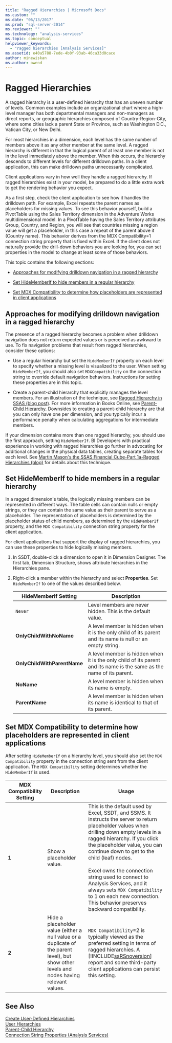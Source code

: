 ```yaml
---
title: "Ragged Hierarchies | Microsoft Docs"
ms.custom: ""
ms.date: "06/13/2017"
ms.prod: "sql-server-2014"
ms.reviewer: ""
ms.technology: "analysis-services"
ms.topic: conceptual
helpviewer_keywords: 
  - "ragged hierarchies [Analysis Services]"
ms.assetid: e40a5788-7ede-4b0f-93ab-46ca33d0cace
author: minewiskan
ms.author: owend
---
```

# Ragged Hierarchies
  A ragged hierarchy is a user-defined hierarchy that has an uneven number of levels. Common examples include an organizational chart where a high-level manager has both departmental managers and non-managers as direct reports, or geographic hierarchies composed of Country-Region-City, where some cities lack a parent State or Province, such as Washington D.C., Vatican City, or New Delhi.  
  
 For most hierarchies in a dimension, each level has the same number of members above it as any other member at the same level. A ragged hierarchy is different in that the logical parent of at least one member is not in the level immediately above the member. When this occurs, the hierarchy descends to different levels for different drilldown paths. In a client application, this can make drilldown paths unnecessarily complicated.  
  
 Client applications vary in how well they handle a ragged hierarchy. If ragged hierarchies exist in your model, be prepared to do a little extra work to get the rendering behavior you expect.  
  
 As a first step, check the client application to see how it handles the drilldown path. For example, Excel repeats the parent names as placeholders for missing values. To see this behavior yourself, build a PivotTable using the Sales Territory dimension in the Adventure Works multidimensional model. In a PivotTable having the Sales Territory attributes Group, Country, and Region, you will see that countries missing a region value will get a placeholder, in this case a repeat of the parent above it (Country name). This behavior derives from the MDX Compatibility=1 connection string property that is fixed within Excel. If the client does not naturally provide the drill-down behaviors you are looking for, you can set properties in the model to change at least some of those behaviors.  
  
 This topic contains the following sections:  
  
-   [Approaches for modifying drilldown navigation in a ragged hierarchy](#bkmk_approach)  
  
-   [Set HideMemberIf to hide members in a regular hierarchy](#bkmk_Hide)  
  
-   [Set MDX Compatibility to determine how placeholders are represented in client applications](#bkmk_Mdx)  
  
##  <a name="bkmk_approach"></a> Approaches for modifying drilldown navigation in a ragged hierarchy  
 The presence of a ragged hierarchy becomes a problem when drilldown navigation does not return expected values or is perceived as awkward to use. To fix navigation problems that result from ragged hierarchies, consider these options:  
  
-   Use a regular hierarchy but set the `HideMemberIf` property on each level to specify whether a missing level is visualized to the user. When setting `HideMemberIf`, you should also set `MDXCompatibility` on the connection string to override default navigation behaviors. Instructions for setting these properties are in this topic.  
  
-   Create a parent-child hierarchy that explicitly manages the level members. For an illustration of the technique, see [Ragged Hierarchy in SSAS (blog post)](http://dwbi1.wordpress.com/2011/03/30/ragged-hierarchy-in-ssas/). For more information in Books Online, see [Parent-Child Hierarchy](parent-child-dimension.md). Downsides to creating a parent-child hierarchy are that you can only have one per dimension, and you typically incur a performance penalty when calculating aggregations for intermediate members.  
  
 If your dimension contains more than one ragged hierarchy, you should use the first approach, setting `HideMemberIf`. BI Developers with practical experience in working with ragged hierarchies go further in advocating for additional changes in the physical data tables, creating separate tables for each level. See [Martin Mason's the SSAS Financial Cube-Part 1a-Ragged Hierarchies (blog)](http://martinmason.wordpress.com/2012/03/03/the-ssas-financial-cubepart-1aragged-hierarchies-cont/) for details about this technique.  
  
##  <a name="bkmk_Hide"></a> Set HideMemberIf to hide members in a regular hierarchy  
 In a ragged dimension's table, the logically missing members can be represented in different ways. The table cells can contain nulls or empty strings, or they can contain the same value as their parent to serve as a placeholder. The representation of placeholders is determined by the placeholder status of child members, as determined by the `HideMemberIf` property, and the `MDX Compatibility` connection string property for the client application.  
  
 For client applications that support the display of ragged hierarchies, you can use these properties to hide logically missing members.  
  
1.  In SSDT, double-click a dimension to open it in Dimension Designer. The first tab, Dimension Structure, shows attribute hierarchies in the Hierarchies pane.  
  
2.  Right-click a member within the hierarchy and select **Properties**. Set `HideMemberIf` to one of the values described below.  
  
    |HideMemberIf Setting|Description|  
    |--------------------------|-----------------|  
    |`Never`|Level members are never hidden. This is the default value.|  
    |**OnlyChildWithNoName**|A level member is hidden when it is the only child of its parent and its name is null or an empty string.|  
    |**OnlyChildWithParentName**|A level member is hidden when it is the only child of its parent and its name is the same as the name of its parent.|  
    |**NoName**|A level member is hidden when its name is empty.|  
    |**ParentName**|A level member is hidden when its name is identical to that of its parent.|  
  
##  <a name="bkmk_Mdx"></a> Set MDX Compatibility to determine how placeholders are represented in client applications  
 After setting `HideMemberIf` on a hierarchy level, you should also set the `MDX Compatibility` property in the connection string sent from the client application. The `MDX Compatibility` setting determines whether the `HideMemberIf` is used.  
  
|MDX Compatibility Setting|Description|Usage|  
|-------------------------------|-----------------|-----------|  
|**1**|Show a placeholder value.|This is the default used by Excel, SSDT, and SSMS. It instructs the server to return placeholder values when drilling down empty levels in a ragged hierarchy. If you click the placeholder value, you can continue down to get to the child (leaf) nodes.<br /><br /> Excel owns the connection string used to connect to Analysis Services, and it always sets `MDX Compatibility` to 1 on each new connection. This behavior preserves backward compatibility.|  
|**2**|Hide a placeholder value (either a null value or a duplicate of the parent level), but show other levels and nodes having relevant values.|`MDX Compatibility`=2 is typically viewed as the preferred setting in terms of ragged hierarchies. A [!INCLUDE[ssRSnoversion](../../includes/ssrsnoversion-md.md)] report and some third-party client applications can persist this setting.|  
  
## See Also  
 [Create User-Defined Hierarchies](user-defined-hierarchies-create.md)   
 [User Hierarchies](../multidimensional-models-olap-logical-dimension-objects/user-hierarchies.md)   
 [Parent-Child Hierarchy](parent-child-dimension.md)   
 [Connection String Properties &#40;Analysis Services&#41;](https://docs.microsoft.com/analysis-services/instances/connection-string-properties-analysis-services)  
  
  

